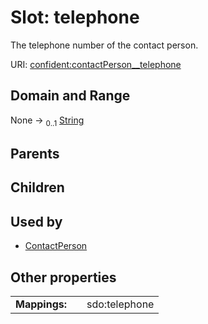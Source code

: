 
# Slot: telephone


The telephone number of the contact person.

URI: [confident:contactPerson__telephone](https://raw.githubusercontent.com/TIBHannover/ConfIDent_schema/main/src/linkml/confident_schema.yaml#contactPerson__telephone)


## Domain and Range

None &#8594;  <sub>0..1</sub> [String](types/String.md)

## Parents


## Children


## Used by

 * [ContactPerson](ContactPerson.md)

## Other properties

|  |  |  |
| --- | --- | --- |
| **Mappings:** | | sdo:telephone |


